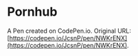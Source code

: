 # Pornhub

A Pen created on CodePen.io. Original URL: [https://codepen.io/JcsnP/pen/NWKrENX](https://codepen.io/JcsnP/pen/NWKrENX).

